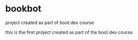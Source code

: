 # bookbot
project created as part of boot.dev course

this is the first project created as part of the boot.dev course
